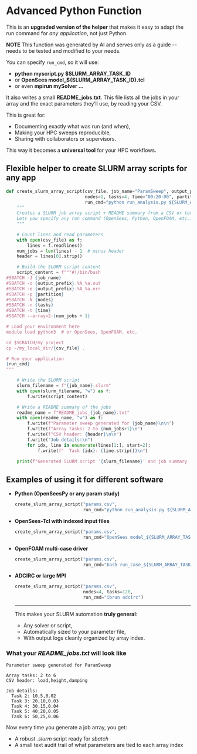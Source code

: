 # Advanced Python Function

This is an **upgraded version of the helper** that makes it easy to adapt the run command for *any application*, not just Python.

**NOTE** This function was generated by AI and serves only as a guide -- needs to be tested and modified to your needs.

You can specify `run_cmd`, so it will use:

* **python myscript.py $SLURM_ARRAY_TASK_ID**
* or **OpenSees model_${SLURM_ARRAY_TASK_ID}.tcl**
* or even **mpirun mySolver ...**

It also writes a small **README_jobs.txt**.
This file lists all the jobs in your array and the exact parameters they’ll use, by reading your CSV.

This is great for:

* Documenting exactly what was run (and when),
* Making your HPC sweeps reproducible,
* Sharing with collaborators or supervisors.

This way it becomes a **universal tool** for your HPC workflows.

## Flexible helper to create SLURM array scripts for any app

```python
def create_slurm_array_script(csv_file, job_name="ParamSweep", output_prefix="output", 
                              nodes=1, tasks=4, time="00:20:00", partition="normal",
                              run_cmd="python run_analysis.py ${SLURM_ARRAY_TASK_ID}"):
    """
    Creates a SLURM job array script + README summary from a CSV or text file.
    Lets you specify any run command (OpenSees, Python, OpenFOAM, etc.).
    """

    # Count lines and read parameters
    with open(csv_file) as f:
        lines = f.readlines()
    num_jobs = len(lines) - 1  # minus header
    header = lines[0].strip()

    # Build the SLURM script content
    script_content = f"""#!/bin/bash
#SBATCH -J {job_name}
#SBATCH -o {output_prefix}.%A_%a.out
#SBATCH -e {output_prefix}.%A_%a.err
#SBATCH -p {partition}
#SBATCH -N {nodes}
#SBATCH -n {tasks}
#SBATCH -t {time}
#SBATCH --array=2-{num_jobs + 1}

# Load your environment here
module load python3  # or OpenSees, OpenFOAM, etc.

cd $SCRATCH/my_project
cp ~/my_local_dir/{csv_file} .

# Run your application
{run_cmd}
"""

    # Write the SLURM script
    slurm_filename = f"{job_name}.slurm"
    with open(slurm_filename, "w") as f:
        f.write(script_content)

    # Write a README summary of the jobs
    readme_name = f"README_jobs_{job_name}.txt"
    with open(readme_name, "w") as f:
        f.write(f"Parameter sweep generated for {job_name}\n\n")
        f.write(f"Array tasks: 2 to {num_jobs+1}\n")
        f.write(f"CSV header: {header}\n\n")
        f.write("Job details:\n")
        for idx, line in enumerate(lines[1:], start=2):
            f.write(f"  Task {idx}: {line.strip()}\n")

    print(f"Generated SLURM script '{slurm_filename}' and job summary '{readme_name}' for {num_jobs} jobs.")

```

## Examples of using it for different software

* **Python (OpenSeesPy or any param study)**

    ```python
    create_slurm_array_script("params.csv",
                              run_cmd="python run_analysis.py ${SLURM_ARRAY_TASK_ID}")
    ```

* **OpenSees-Tcl with indexed input files**

    ```python
    create_slurm_array_script("params.csv",
                              run_cmd="OpenSees model_${SLURM_ARRAY_TASK_ID}.tcl")
    ```

* **OpenFOAM multi-case driver**

    ```python
    create_slurm_array_script("params.csv",
                              run_cmd="bash run_case_${SLURM_ARRAY_TASK_ID}.sh")
    ```

* **ADCIRC or large MPI**
    
    ```python
    create_slurm_array_script("params.csv",
                              nodes=4, tasks=128,
                              run_cmd="ibrun adcirc")
    ```

    ---
    
    This makes your SLURM automation **truly general**:
    
    * Any solver or script,
    * Automatically sized to your parameter file,
    * With output logs cleanly organized by array index.


### What your *README_jobs.txt* will look like

```
Parameter sweep generated for ParamSweep

Array tasks: 2 to 6
CSV header: load,height,damping

Job details:
  Task 2: 10,5,0.02
  Task 3: 20,10,0.03
  Task 4: 30,15,0.04
  Task 5: 40,20,0.05
  Task 6: 50,25,0.06
```

Now every time you generate a job array, you get:

* A robust *.slurm* script ready for *sbatch*
* A small text audit trail of what parameters are tied to each array index


